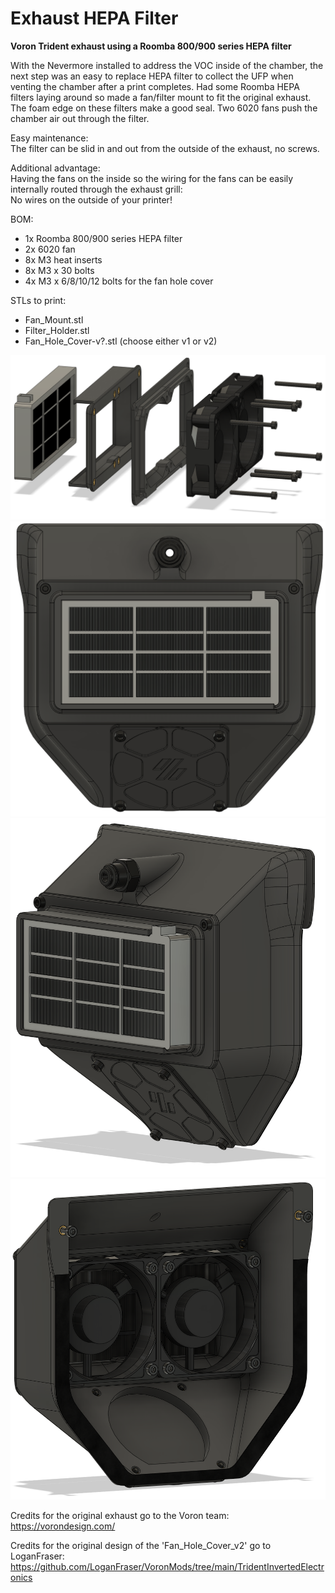 # Exhaust HEPA Filter

**Voron Trident exhaust using a Roomba 800/900 series HEPA filter**

With the Nevermore installed to address the VOC inside of the chamber, the next step was an easy to replace HEPA filter to collect the UFP when venting the chamber after a print completes. Had some Roomba HEPA filters laying around so made a fan/filter mount to fit the original exhaust. The foam edge on these filters make a good seal. Two 6020 fans push the chamber air out through the filter.

Easy maintenance:  
The filter can be slid in and out from the outside of the exhaust, no screws. 

Additional advantage:  
Having the fans on the inside so the wiring for the fans can be easily internally routed through the exhaust grill:   
No wires on the outside of your printer!

BOM:
- 1x Roomba 800/900 series HEPA filter
- 2x 6020 fan
- 8x M3 heat inserts
- 8x M3 x 30 bolts
- 4x M3 x 6/8/10/12 bolts for the fan hole cover

STLs to print:
- Fan_Mount.stl
- Filter_Holder.stl
- Fan_Hole_Cover-v?.stl (choose either v1 or v2)

![](./images/Exhaust_HEPA_Filter_4.PNG)
![](./images/Exhaust_HEPA_Filter_1.PNG)
![](./images/Exhaust_HEPA_Filter_2.PNG)
![](./images/Exhaust_HEPA_Filter_3.PNG)

Credits for the original exhaust go to the Voron team: https://vorondesign.com/  
  
Credits for the original design of the 'Fan_Hole_Cover_v2' go to LoganFraser: https://github.com/LoganFraser/VoronMods/tree/main/TridentInvertedElectronics
